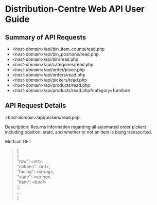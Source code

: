 Distribution-Centre Web API User Guide
======================================

Summary of API Requests
-----------------------

* *\<host-domain\>*/api/bin_item_counts/read.php
* *\<host-domain\>*/api/bin_positions/read.php
* *\<host-domain\>*/api/bin/read.php
* *\<host-domain\>*/api/categories/read.php
* *\<host-domain\>*/api/order/place.php
* *\<host-domain\>*/api/orders/read.php
* *\<host-domain\>*/api/pickers/read.php
* *\<host-domain\>*/api/products/read.php
* *\<host-domain\>*/api/products/read.php?category=furniture

API Request Details
-------------------

*\<host-domain\>*/api/pickers/read.php

Description: Returns information regarding all automated order pickers including position, state, and whether or not an item is being transported.

Method: GET

>[  
>	{  
>		"row": *\<int\>*,  
>		"column": *\<int\>*,  
>		"facing": *\<string\>*,  
>		"state": *\<string\>*,  
>		"item": *\<bool\>*  
>	},  
>	...  
>]